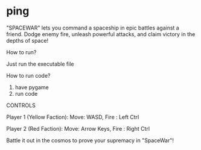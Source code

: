 # ping

"SPACEWAR" lets you command a spaceship in epic battles against a friend. Dodge enemy fire, unleash powerful attacks, and claim victory in the depths of space!

How to run?

Just run the executable file

How to run code?

1. have pygame
2. run code

CONTROLS

Player 1 (Yellow Faction):
Move: WASD,
Fire : Left Ctrl

Player 2 (Red Faction):
Move: Arrow Keys,
Fire : Right Ctrl

Battle it out in the cosmos to prove your supremacy in "SpaceWar"!
